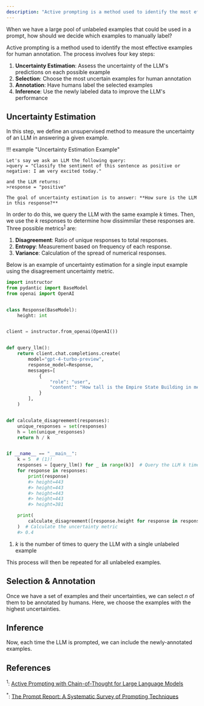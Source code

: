 ```yaml
---
description: "Active prompting is a method used to identify the most effective examples for human annotation. "
---
```


When we have a large pool of unlabeled examples that could be used in a prompt, how should we decide which examples to manually label?

Active prompting is a method used to identify the most effective examples for human annotation. The process involves four key steps:

1. **Uncertainty Estimation**: Assess the uncertainty of the LLM's predictions on each possible example
2. **Selection**: Choose the most uncertain examples for human annotation
3. **Annotation**: Have humans label the selected examples
4. **Inference**: Use the newly labeled data to improve the LLM's performance

## Uncertainty Estimation

In this step, we define an unsupervised method to measure the uncertainty of an LLM in answering a given example.

!!! example "Uncertainty Estimation Example"

    Let's say we ask an LLM the following query:
    >query = "Classify the sentiment of this sentence as positive or negative: I am very excited today."

    and the LLM returns:
    >response = "positive"

    The goal of uncertainty estimation is to answer: **How sure is the LLM in this response?**

In order to do this, we query the LLM with the same example _k_ times. Then, we use the _k_ responses to determine how dissimmilar these responses are. Three possible metrics<sup><a href="https://arxiv.org/abs/2302.12246">1</a></sup> are:

1. **Disagreement**: Ratio of unique responses to total responses.
2. **Entropy**: Measurement based on frequency of each response.
3. **Variance**: Calculation of the spread of numerical responses.

Below is an example of uncertainty estimation for a single input example using the disagreement uncertainty metric.

```python
import instructor
from pydantic import BaseModel
from openai import OpenAI


class Response(BaseModel):
    height: int


client = instructor.from_openai(OpenAI())


def query_llm():
    return client.chat.completions.create(
        model="gpt-4-turbo-preview",
        response_model=Response,
        messages=[
            {
                "role": "user",
                "content": "How tall is the Empire State Building in meters?",
            }
        ],
    )


def calculate_disagreement(responses):
    unique_responses = set(responses)
    h = len(unique_responses)
    return h / k


if __name__ == "__main__":
    k = 5  # (1)!
    responses = [query_llm() for _ in range(k)]  # Query the LLM k times
    for response in responses:
        print(response)
        #> height=443
        #> height=443
        #> height=443
        #> height=443
        #> height=381

    print(
        calculate_disagreement([response.height for response in responses])
    )  # Calculate the uncertainty metric
    #> 0.4
```

1. _k_ is the number of times to query the LLM with a single unlabeled example

This process will then be repeated for all unlabeled examples.

## Selection & Annotation

Once we have a set of examples and their uncertainties, we can select _n_ of them to be annotated by humans. Here, we choose the examples with the highest uncertainties.

## Inference

Now, each time the LLM is prompted, we can include the newly-annotated examples.

## References

<sup id="ref-1">1</sup>: [Active Prompting with Chain-of-Thought for Large Language Models](https://arxiv.org/abs/2302.12246)

<sup id="ref-asterisk">\*</sup>: [The Prompt Report: A Systematic Survey of Prompting Techniques](https://arxiv.org/abs/2406.06608)
